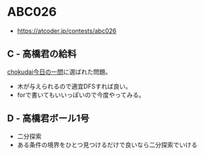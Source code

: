 # ABC026
* https://atcoder.jp/contests/abc026


## C - 高橋君の給料
[chokudai今日の一問]( https://twitter.com/chokudai/status/1163662673529016321?s=20 )に選ばれた問題。
* 木が与えられるので適宜DFSすれば良い。
* forで書いてもいいっぽいので今度やってみる。


## D - 高橋君ボール1号
* 二分探索
* ある条件の境界をひとつ見つけるだけで良いなら二分探索でいける
